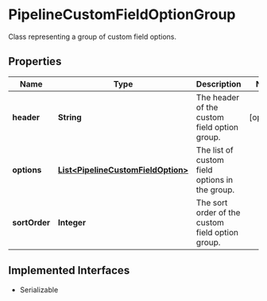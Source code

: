 

# PipelineCustomFieldOptionGroup

Class representing a group of custom field options.

## Properties

| Name | Type | Description | Notes |
|------------ | ------------- | ------------- | -------------|
|**header** | **String** | The header of the custom field option group. |  [optional] |
|**options** | [**List&lt;PipelineCustomFieldOption&gt;**](PipelineCustomFieldOption.md) | The list of custom field options in the group. |  |
|**sortOrder** | **Integer** | The sort order of the custom field option group. |  |


## Implemented Interfaces

* Serializable

